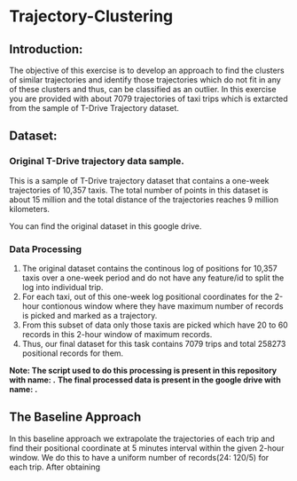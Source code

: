 # Trajectory-Clustering

## Introduction:
The objective of this exercise is to develop an approach to find the clusters of similar trajectories and identify those trajectories which do not fit in any of these clusters and thus, can be classified as an outlier.
In this exercise you are provided with about 7079 trajectories of taxi trips which is extarcted from the sample of T-Drive Trajectory dataset.

## Dataset:
### Original T-Drive trajectory data sample.
This is a sample of T-Drive trajectory dataset that contains a one-week trajectories of 10,357 taxis. The total number of points in this dataset is about 15 million and the total distance of the trajectories reaches 9 million kilometers.

You can find the original dataset in this google drive.

### Data Processing
1. The original dataset contains the continous log of positions for 10,357 taxis over a one-week period and do not have any feature/id to split the log into individual trip.
2. For each taxi, out of this one-week log positional coordinates for the 2-hour contionous window where they have maximum number of records is picked and marked as a trajectory. 
3. From this subset of data only those taxis are picked which have 20 to 60 records in this 2-hour window of maximum records.
4. Thus, our final dataset for this task contains 7079 trips and total 258273 positional records for them.

**Note: The script used to do this processing is present in this repository with name: .**
**The final processed data is present in the google drive with name: .**

## The Baseline Approach
In this baseline approach we extrapolate the trajectories of each trip and find their positional coordinate at 5 minutes interval within the given 2-hour window. We do this to have a uniform number of records(24: 120/5) for each trip. After obtaining


